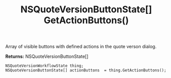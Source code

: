 ﻿---
uid: crmscript_ref_NSQuoteVersionWorkflowState_GetActionButtons
title: NSQuoteVersionButtonState[] GetActionButtons()
intellisense: NSQuoteVersionWorkflowState.GetActionButtons
keywords: NSQuoteVersionWorkflowState, GetActionButtons
so.topic: reference
---

Array of visible buttons with defined actions in the quote verson dialog.

**Returns:** NSQuoteVersionButtonState[]


```crmscript
NSQuoteVersionWorkflowState thing;
NSQuoteVersionButtonState[] actionButtons  = thing.GetActionButtons();
```


